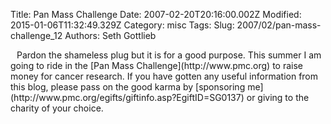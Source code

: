 Title: Pan Mass Challenge
Date: 2007-02-20T20:16:00.002Z
Modified: 2015-01-06T11:32:49.329Z
Category: misc
Tags: 
Slug: 2007/02/pan-mass-challenge_12
Authors: Seth Gottlieb

<a href="http://www.pmc.org/egifts/giftinfo.asp?EgiftID=SG0137" onblur="try {parent.deselectBloggerImageGracefully();} catch(e) {}">

<img alt="" border="0" id="BLOGGER_PHOTO_ID_5033791690222258274" src="http://3.bp.blogspot.com/_z8lKVDQpUew/Rdue30ECyGI/AAAAAAAAAAM/asmHkwBksn8/s320/pmc_neg.jpg" style="float:left; margin:0 10px 10px 0;cursor:pointer; cursor:hand;"/>

</a>  
Pardon the shameless plug but it is for a good purpose.  This summer I am going to ride  in the [Pan Mass Challenge](http://www.pmc.org) to raise money for cancer research.  If you have gotten any useful information from this blog, please pass on the good karma by [sponsoring me](http://www.pmc.org/egifts/giftinfo.asp?EgiftID=SG0137) or giving to the charity of your choice.
